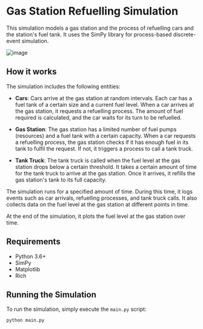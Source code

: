 # Gas Station Refuelling Simulation

This simulation models a gas station and the process of refuelling cars and the station's fuel tank. It uses the SimPy library for process-based discrete-event simulation.

![image](https://github.com/michalskibinski109/GasStationSimulation/assets/77834536/f87605dc-336c-4d6e-9763-31c665a6d81c)


## How it works

The simulation includes the following entities:

- **Cars**: Cars arrive at the gas station at random intervals. Each car has a fuel tank of a certain size and a current fuel level. When a car arrives at the gas station, it requests a refuelling process. The amount of fuel required is calculated, and the car waits for its turn to be refuelled.

- **Gas Station**: The gas station has a limited number of fuel pumps (resources) and a fuel tank with a certain capacity. When a car requests a refuelling process, the gas station checks if it has enough fuel in its tank to fulfil the request. If not, it triggers a process to call a tank truck.

- **Tank Truck**: The tank truck is called when the fuel level at the gas station drops below a certain threshold. It takes a certain amount of time for the tank truck to arrive at the gas station. Once it arrives, it refills the gas station's tank to its full capacity.

The simulation runs for a specified amount of time. During this time, it logs events such as car arrivals, refuelling processes, and tank truck calls. It also collects data on the fuel level at the gas station at different points in time.

At the end of the simulation, it plots the fuel level at the gas station over time.

## Requirements

- Python 3.6+
- SimPy
- Matplotlib
- Rich

## Running the Simulation

To run the simulation, simply execute the `main.py` script:

```bash
python main.py
```
